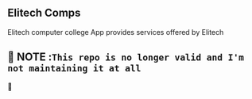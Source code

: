 ## Elitech Comps
Elitech computer college App provides services offered by Elitech


## 🚧 NOTE :`This repo is no longer valid and I'm not maintaining it at all` 
🚧 
